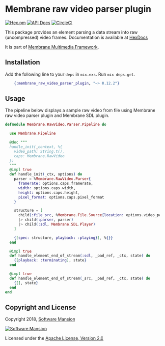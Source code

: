 # Membrane raw video parser plugin

[![Hex.pm](https://img.shields.io/hexpm/v/membrane_raw_video_parser_plugin.svg)](https://hex.pm/packages/membrane_raw_video_parser_plugin)
[![API Docs](https://img.shields.io/badge/api-docs-yellow.svg?style=flat)](https://hexdocs.pm/membrane_raw_video_parser_plugin/)
[![CircleCI](https://circleci.com/gh/membraneframework/membrane_raw_video_parser_plugin.svg?style=svg)](https://circleci.com/gh/membraneframework/membrane_raw_video_parser_plugin)

This package provides an element parsing a data stream into raw (uncompressed) video frames.
Documentation is available at [HexDocs](https://hexdocs.pm/membrane_raw_video_parser_plugin/)

It is part of [Membrane Multimedia Framework](https://membrane.stream/).

## Installation

Add the following line to your `deps` in `mix.exs`. Run `mix deps.get`.

```elixir
	{:membrane_raw_video_parser_plugin, "~> 0.12.2"}
```
## Usage
The pipeline below displays a sample raw video from file using Membrane raw video parser plugin and 
Membrane SDL plugin.

```elixir
defmodule Membrane.RawVideo.Parser.Pipeline do

  use Membrane.Pipeline

  @doc """
  handle_init(_context, %{
    video_path: String.t(),
    caps: Membrane.RawVideo
  })
  """
  @impl true
  def handle_init(_ctx, options) do
    parser = %Membrane.RawVideo.Parser{
      framerate: options.caps.framerate,
      width: options.caps.width,
      height: options.caps.height,
      pixel_format: options.caps.pixel_format
    }

    structure = [
      child(:file_src, %Membrane.File.Source{location: options.video_path})
      |> child(:parser, parser)
      |> child(:sdl, Membrane.SDL.Player)
    ]

    {[spec: structure, playback: :playing}], %{}}
  end

  @impl true
  def handle_element_end_of_stream(:sdl, _pad_ref, _ctx, state) do
    {[playback: :terminating], state}
  end

  @impl true
  def handle_element_end_of_stream(_src, _pad_ref, _ctx, state) do
    {[], state}
  end
end
```



## Copyright and License

Copyright 2018, [Software Mansion](https://swmansion.com/?utm_source=git&utm_medium=readme&utm_campaign=membrane)

[![Software Mansion](https://logo.swmansion.com/logo?color=white&variant=desktop&width=200&tag=membrane-github)](https://swmansion.com/?utm_source=git&utm_medium=readme&utm_campaign=membrane)

Licensed under the [Apache License, Version 2.0](LICENSE)
